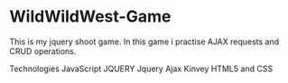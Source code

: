 # WildWildWest-Game
This is my jquery shoot game. In this game i practise AJAX requests and CRUD operations.

Technologies
JavaScript
JQUERY
Jquery Ajax
Kinvey
HTML5 and CSS

